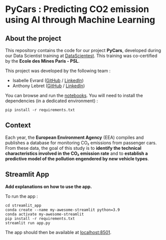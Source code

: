 # PyCars : Predicting CO2 emission using AI through Machine Learning

## About the project

This repository contains the code for our project **PyCars**, developed during our Data Scientist training at [DataScientest](https://datascientest.com/). This training was co-certified by the **Ecole des Mines Paris - PSL**.

This project was developed by the following team :

- Isabelle Evrard ([GitHub](https://github.com/) / [LinkedIn](https://www.linkedin.com/in/isabelle-evrard-82a6b2253/))
- Anthony Lebret ([GitHub](https://github.com/) / [LinkedIn](https://linkedin.com/in/anthony-lebret-a7aabb176))

You can browse and run the [notebooks](./notebooks). You will need to install the dependencies (in a dedicated environment) :

```
pip install -r requirements.txt
```

## Context

Each year, the **European Environment Agency** (EEA) compiles and publishes a database for monitoring CO₂ emissions from passenger cars. 
From these data, the goal of this study is to **identify the technical characteristics involved in the CO₂ emission rate** and to **establish a predictive model of the pollution engendered by new vehicle types**.

## Streamlit App

**Add explanations on how to use the app.**

To run the app :

```shell
cd streamlit_app
conda create --name my-awesome-streamlit python=3.9
conda activate my-awesome-streamlit
pip install -r requirements.txt
streamlit run app.py
```

The app should then be available at [localhost:8501](http://localhost:8501).

